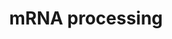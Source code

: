 ---
annotations:
- id: PW:0001073
  parent: regulatory pathway
  type: Pathway Ontology
  value: spliceosome pathway
authors:
- MaintBot
- Khanspers
- Ddigles
- AlexanderPico
- Mkutmon
description: 'This process describes the conversion of precursor messenger RNA into
  mature messenger RNA (mRNA). The pre-mRNA molecule undergoes three main modifications.
  These modifications are 5'' capping, 3'' polyadenylation, and RNA splicing, which
  occur in the cell nucleus before the RNA is translated.  5'' Capping: Capping of
  the pre-mRNA involves the addition of 7-methylguanosine (m7G) to the 5'' end. The
  cap protects the 5'' end of the primary RNA transcript from attack by ribonucleases
  that have specificity to the 3''5'' phosphodiester bonds.  3'' Processing: The pre-mRNA
  processing at the 3'' end of the RNA molecule involves cleavage of its 3'' end and
  then the addition of about 200 adenine residues to form a poly(A) tail. As the poly(A)
  tails is synthesised, it binds multiple copies of poly(A) binding protein, which
  protects the 3''end from ribonuclease digestion.  Splicing: RNA splicing is the
  process by which introns, regions of RNA that do not code for protein, are removed
  from the pre-mRNA and the remaining exons connected to re-form a single continuous
  molecule.  Description adapted from Wikipedia: http://en.wikipedia.org/wiki/Post-transcriptional_modification'
last-edited: 2022-05-18
organisms:
- Anopheles gambiae
redirect_from:
- /index.php/Pathway:WP1229
- /instance/WP1229
- /instance/WP1229_rr122784
revision: r122784
schema-jsonld:
- '@context': https://schema.org/
  '@id': https://wikipathways.github.io/pathways/WP1229.html
  '@type': Dataset
  creator:
    '@type': Organization
    name: WikiPathways
  description: 'This process describes the conversion of precursor messenger RNA into
    mature messenger RNA (mRNA). The pre-mRNA molecule undergoes three main modifications.
    These modifications are 5'' capping, 3'' polyadenylation, and RNA splicing, which
    occur in the cell nucleus before the RNA is translated.  5'' Capping: Capping
    of the pre-mRNA involves the addition of 7-methylguanosine (m7G) to the 5'' end.
    The cap protects the 5'' end of the primary RNA transcript from attack by ribonucleases
    that have specificity to the 3''5'' phosphodiester bonds.  3'' Processing: The
    pre-mRNA processing at the 3'' end of the RNA molecule involves cleavage of its
    3'' end and then the addition of about 200 adenine residues to form a poly(A)
    tail. As the poly(A) tails is synthesised, it binds multiple copies of poly(A)
    binding protein, which protects the 3''end from ribonuclease digestion.  Splicing:
    RNA splicing is the process by which introns, regions of RNA that do not code
    for protein, are removed from the pre-mRNA and the remaining exons connected to
    re-form a single continuous molecule.  Description adapted from Wikipedia: http://en.wikipedia.org/wiki/Post-transcriptional_modification'
  keywords:
  - AgaP_AGAP000178
  - AgaP_AGAP000399
  - AgaP_AGAP000847
  - AgaP_AGAP001064
  - AgaP_AGAP001195
  - AgaP_AGAP001224
  - AgaP_AGAP001419
  - AgaP_AGAP001460
  - AgaP_AGAP001538
  - AgaP_AGAP001645
  - AgaP_AGAP001792
  - AgaP_AGAP002144
  - AgaP_AGAP002193
  - AgaP_AGAP002265
  - AgaP_AGAP002307
  - AgaP_AGAP002374
  - AgaP_AGAP002474
  - AgaP_AGAP002614
  - AgaP_AGAP002658
  - AgaP_AGAP002706
  - AgaP_AGAP002776
  - AgaP_AGAP002895
  - AgaP_AGAP002908
  - AgaP_AGAP002947
  - AgaP_AGAP002956
  - AgaP_AGAP003019
  - AgaP_AGAP003428
  - AgaP_AGAP003460
  - AgaP_AGAP003462
  - AgaP_AGAP003635
  - AgaP_AGAP003794
  - AgaP_AGAP003936
  - AgaP_AGAP003945
  - AgaP_AGAP004090
  - AgaP_AGAP004414
  - AgaP_AGAP004592
  - AgaP_AGAP004610
  - AgaP_AGAP004682
  - AgaP_AGAP004765
  - AgaP_AGAP004950
  - AgaP_AGAP005021
  - AgaP_AGAP005117
  - AgaP_AGAP005136
  - AgaP_AGAP005142
  - AgaP_AGAP005298
  - AgaP_AGAP005322
  - AgaP_AGAP005366
  - AgaP_AGAP005523
  - AgaP_AGAP005549
  - AgaP_AGAP005640
  - AgaP_AGAP006108
  - AgaP_AGAP006171
  - AgaP_AGAP006240
  - AgaP_AGAP006599
  - AgaP_AGAP006668
  - AgaP_AGAP006755
  - AgaP_AGAP006885
  - AgaP_AGAP007212
  - AgaP_AGAP007242
  - AgaP_AGAP007246
  - AgaP_AGAP007325
  - AgaP_AGAP007670
  - AgaP_AGAP007701
  - AgaP_AGAP007810
  - AgaP_AGAP008122
  - AgaP_AGAP008263
  - AgaP_AGAP008298
  - AgaP_AGAP008303
  - AgaP_AGAP008433
  - AgaP_AGAP008528
  - AgaP_AGAP008577
  - AgaP_AGAP008925
  - AgaP_AGAP009093
  - AgaP_AGAP009296
  - AgaP_AGAP009477
  - AgaP_AGAP009506
  - AgaP_AGAP009570
  - AgaP_AGAP009905
  - AgaP_AGAP010496
  - AgaP_AGAP010918
  - AgaP_AGAP011035
  - AgaP_AGAP011149
  - AgaP_AGAP011328
  - AgaP_AGAP011340
  - AgaP_AGAP011494
  - AgaP_AGAP011637
  - AgaP_AGAP011907
  - AgaP_AGAP012054
  - AgaP_AGAP012380
  - GMP
  license: CC0
  name: mRNA processing
seo: CreativeWork
title: mRNA processing
wpid: WP1229
---